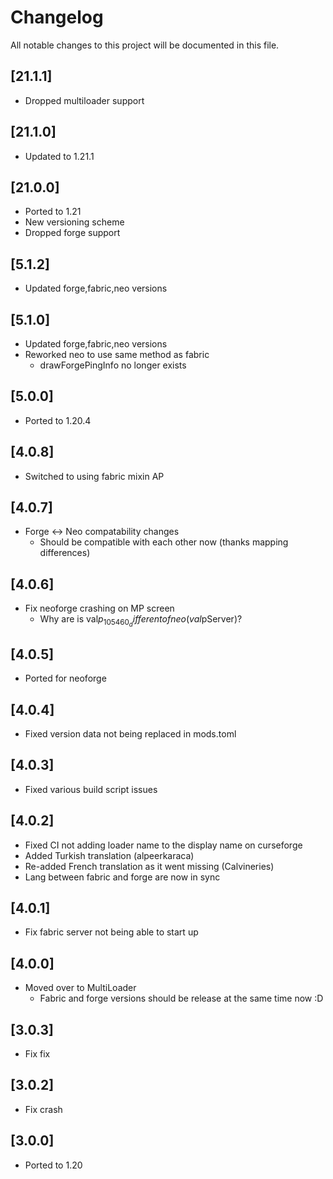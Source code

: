 # Changelog

All notable changes to this project will be documented in this file.

## [21.1.1]

- Dropped multiloader support

## [21.1.0]

- Updated to 1.21.1

## [21.0.0]

- Ported to 1.21
- New versioning scheme
- Dropped forge support

## [5.1.2]

- Updated forge,fabric,neo versions

## [5.1.0]

- Updated forge,fabric,neo versions
- Reworked neo to use same method as fabric
  - drawForgePingInfo no longer exists

## [5.0.0]

- Ported to 1.20.4

## [4.0.8]

- Switched to using fabric mixin AP

## [4.0.7]

- Forge <-> Neo compatability changes
  - Should be compatible with each other now (thanks mapping differences)

## [4.0.6]

- Fix neoforge crashing on MP screen
  - Why are is val$p_105460_ different of neo(val$pServer)?

## [4.0.5]

- Ported for neoforge

## [4.0.4]

- Fixed version data not being replaced in mods.toml

## [4.0.3]

- Fixed various build script issues

## [4.0.2]

- Fixed CI not adding loader name to the display name on curseforge
- Added Turkish translation (alpeerkaraca)
- Re-added French translation as it went missing (Calvineries)
- Lang between fabric and forge are now in sync

## [4.0.1]
- Fix fabric server not being able to start up

## [4.0.0]

- Moved over to MultiLoader
  - Fabric and forge versions should be release at the same time now :D

## [3.0.3]

- Fix fix

## [3.0.2]

- Fix crash

## [3.0.0]

- Ported to 1.20